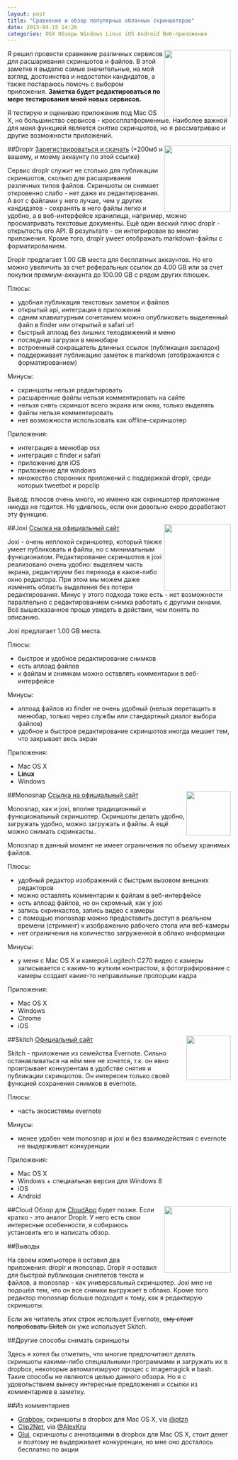 ```yaml
---
layout: post
title: "Сравнение и обзор популярных облачных скриншотеров"
date: 2013-04-15 14:26
categories: OSX Обзоры Windows Linux iOS Android Веб-приложения
---
```

<img src ="http://www.iwesoft.com/upload/201206/1339404558229307960.jpg" style="float:right;width: 150px;" />

Я решил провести сравнение различных сервисов для расшаривания скриншотов и файлов. В этой заметке я выделю самые значительные, на мой взгляд, достоинства и недостатки кандидатов, а также постараюсь помочь с выбором приложения. **Заметка будет редактироваться по мере тестирования мной новых сервисов.**

Я тестирую и оцениваю приложения под Mac OS X, но большинство сервисов - кроссплатформенные. Наиболее важной для меня функцией является снятие скриншотов, но я рассматриваю и другие возможности приложений.
<!--more-->
##Droplr
<img src="https://d25ss6wjc6pfq2.cloudfront.net/assets/homepage/logo-0b3d9131e53fe812e14f7e2a3fdd1a42.png" style="float:right;width: 150px;" />
[Зарегистрироваться и скачать](https://droplr.com/join/HtazcU6Q) (+200мб и вашему, и моему аккаунту по этой ссылке)

Сервис droplr служит не столько для публикации скриншотов, сколько для расшаривания различных типов файлов. Скриншоты он снимает откровенно слабо - нет даже их редактирования. А вот с файлами у него лучше, чем у других кандидатов - сохранять в него файлы легко и удобно, а в веб-интерфейсе хранилища, например, можно просматривать текстовые документы. Ещё один веский плюс droplr - открытость его API. В результате - он интегрирован во многие приложения. Кроме того, droplr умеет отображать markdown-файлы с форматированием.

Droplr предлагает 1.00 GB места для бесплатных аккаунтов. Но его можно увеличить за счет реферальных ссылок до 4.00 GB или за счет покупки премиум-аккаунта до 100.00 GB с рядом других плюшек.

Плюсы:

- удобная публикация текстовых заметок и файлов
- открытый api, интеграция в приложения
- одним клавиатурным сочетанием можно опубликовать выделенный файл в finder или открытый в safari url
- быстрый аплоад без лишних телодвижений и меню
- последние загрузки в менюбаре
- встроенный сокращатель длинных ссылок (публикация закладок)
- поддерживает публикацию заметок в markdown (отображаются с форматированием)

Минусы:

- скриншоты нельзя редактировать
- расшаренные файлы нельзя комментировать на сайте
- нельзя снять скриншот всего экрана или окна, только выделять
- файлы нельзя комментировать
- нет возможности использовать как offline-скриншотер

Приложения:

- интеграция в менюбар osx
- интеграция с finder и safari
- приложение для iOS
- приложение для windows
- множество сторонних приложений с поддержкой droplr, среди которых tweetbot и popclip

Вывод: плюсов очень много, но именно как скриншотер приложение никуда не годится. Не удивлюсь, если они довольно скоро доработают эту функцию.

##Joxi
<img src="http://startupafisha.ru/media/company/c5xroxwdw-.jpg.238x400_q100.jpg" style="float:right;width: 150px;" />
[Ссылка на официальный сайт](http://joxi.ru)

Joxi - очень неплохой скриншотер, который также умеет публиковать и файлы, но с минимальным функционалом. Редактирование скриншотов в joxi реализовано очень удобно: выделяем часть экрана, редактируем без перехода в какое-либо окно редактора. При этом мы можем даже изменить область выделения без потери редактирования. Минус у этого подхода тоже есть - нет возможности параллельно с редактированием снимка работать с другими окнами. Всё вышесказанное проще увидеть в действии, чем понять по описанию.

Joxi предлагает 1.00 GB места.

Плюсы:

- быстрое и удобное редактирование снимков
- есть аплоад файлов
- к файлам и снимкам можно оставлять комментарии в веб-интерфейсе

Минусы:

- аплоад файлов из finder не очень удобный (нельзя перетащить в менюбар, только через службы или стандартный диалог выбора файлов)
- удобное и быстрое редактирование скриншотов иногда мешает тем, что закрывает весь экран

Приложения:

- Mac OS X
- __Linux__
- Windows

##Monosnap
<img src="http://monosnap.com/img/logo.png" style="float:right;width: 100px;" />
[Ссылка на официальный сайт](http://monosnap.com)

Monosnap, как и joxi, вполне традиционный и функциональный скриншотер. Скриншоты делать удобно, загружать удобно, можно загружать и файлы. А ещё можно снимать скринкасты..

Monosnap в данный момент не имеет ограничения по объему хранимых файлов.

Плюсы:

- удобный редактор изображений с быстрым вызовом внешних редакторов
- можно оставлять комментарии к файлам в веб-интерфейсе
- есть аплоад файлов, но он скромный, как у joxi
- запись скринкастов, запись видео с камеры
- с помощью monosnap можно предоставить доступ в реальном времени (стриминг) к изображению рабочего стола или веб-камеры
- нет ограничения на количество загруженной в облако информации

Минусы:

- у меня с Mac OS X и камерой Logitech C270 видео с камеры записывается с каким-то жутким контрастом, а фотографирование с камеры создает какие-то неправильные пропорции кадра

Приложения:

- Mac OS X
- Windows
- Chrome
- iOS

##Skitch
<img src="http://evernote.com/media/img/product_icons/skitch-shadow-50-v2.png" style="float:right;width: 100px;" />
[Официальный сайт](http://evernote.com/intl/ru/skitch/)

Skitch - приложение из семейства Evernote. Сильно останавливаться на нём мне не хочется, т.к. он явно проигрывает конкурентам в удобстве снятия и публикации скриншотов. Он интересен только своей функцией сохранения снимков в evernote.

Плюсы:

- часть экосистемы evernote

Минусы:

- менее удобен чем monosnap и joxi и без взаимодействия с evernote не выдерживает конкуренции

Приложения:

- Mac OS X
- Windows + специальная версия для Windows 8
- iOS
- Android

##Cloud
<img src="http://getcloudapp.com/images/logo.png" style="float:right;width: 150px; margin: 0 0 10px 10px" />
Обзор для [CloudApp](http://getcloudapp.com) будет позже. Если кратко - это аналог Droplr. У него есть свои интересные особенности, я собираюсь установить его и написать обзор.

##Выводы

На своем компьютере я оставил два приложения: droplr и monosnap. Droplr я оставил для быстрой публикации сниппетов текста и файлов, а monosnap - как универсальный скриншотер. Joxi мне не подошёл тем, что он все снимки выгружает в облако. Кроме того редактор monosnap больше подходит к тому, как я редактирую скриншоты.

Если же читатель этих строк использует Evernote, <strike>ему стоит попробовать Skitch</strike> он уже использует Skitch.

##Другие способы снимать скриншоты

Здесь я хотел бы отметить, что многие предпочитают делать скриншоты какими-либо специальными программами и загружать их в dropbox, некоторые автоматизируют процес с imagemagick и bash. Такие способы не являются целью данного обзора. Но я с удовольствием вынесу интересные предложения и ссылки из комментариев в заметку.

##Из комментариев

- [Grabbox](http://grabbox.devsoft.no), скриншоты в dropbox для Mac OS X, via [@ptzn](https://twitter.com/ptzn/status/323754002640670722)
- [Clip2Net](http://clip2net.com/ru/), via [@AlexKru](https://twitter.com/AlexKru)
- [Glui](http://glui.me), скриншоты с аннотациями в dropbox для Mac OS X, стоит денег и поэтому не выдерживает конкуренции, но мне оно досталось бесплатно по акции